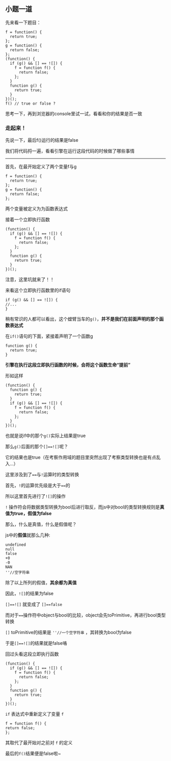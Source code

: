 ## 小题一道
先来看一下题目：   
```
f = function() {
  return true;
};
g = function() {
  return false;
};
(function() {
  if (g() && [] == ![]) {
    f = function f() {
      return false;
    };
  }
  function g() {
    return true;
  }
})();
f() // true or false ?
```

思考一下，再到浏览器的console里试一试，看看和你的结果是否一致   

### 走起来！

先说一下，最后f()运行的结果是false

我们将代码捋一遍，看看引擎在运行这段代码的时候做了哪些事情  
  
---
首先，在最开始定义了两个变量f与g

```
f = function() {
  return true;
};
g = function() {
  return false;
};
```
两个变量被定义为为函数表达式   
 
接着一个立即执行函数
```
(function() {
  if (g() && [] == ![]) {
    f = function f() {
      return false;
    };
  }
  function g() {
    return true;
  }
})();

```
注意，这里坑就来了！！

来看这个立即执行函数里的if语句
```
if (g() && [] == ![]) {
//...
}
```
稍有常识的人都可以看出，这个螳臂当车的```g()```，**并不是我们在前面声明的那个函数表达式**

在```if()```语句的下面，紧接着声明了一个函数g
```
function g() {
  return true;
}
```
**引擎在执行这段立即执行函数的时候，会将这个函数生命“提前”**   

形如这样
```
(function() {
  function g() {
    return true;
  }
  if (g() && [] == ![]) {
    f = function f() {
      return false;
    };
  }
})();
```
也就是说if中的那个```g()```实际上结果是true

那么```g()```后面的那个```[]==![]```呢？

它的结果也是true（在考察作用域的题目里突然出现了考察类型转换也是有点乱入...）

这里涉及到了```==```与```!```运算时的类型转换

首先，```!```的运算优先级是大于```==```的

所以这里首先进行了```![]```的操作 

```!``` 操作符会将数据类型转换为bool后进行取反，而js中对bool的类型转换规则是**真值为true，假值为false**

那么，什么是真值，什么是假值呢？   

js中的**假值**就那么几种:   

```
undefined
null
false
+0
-0
NAN
''//空字符串
```
除了以上所列的假值，**其余都为真值**

因此，```![]```的结果为false

```[]==![]``` 就变成了 ```[]==false```

而对于```==```操作符中object与bool的比较，object会先toPrimitive，再进行bool类型转换

```[]``` toPrimitive的结果是 ```''//一个空字符串``` ，其转换为bool为false

于是```[]==![]```的结果就是false咯

回过头看这段立即执行函数
```
(function() {
  if (g() && [] == ![]) {
    f = function f() {
      return false;
    };
  }
  function g() {
    return true;
  }
})();

```
```if``` 表达式中重新定义了变量 ```f```
```
f = function f() {
return false;
};
```
其取代了最开始对之前对 ```f``` 的定义

最后的```f()```结果便是false啦~